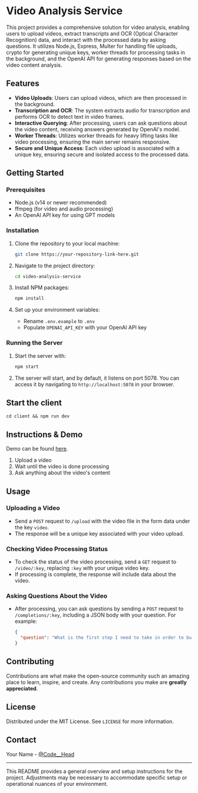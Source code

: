 # Video Analysis Service

This project provides a comprehensive solution for video analysis, enabling users to upload videos, extract transcripts and OCR (Optical Character Recognition) data, and interact with the processed data by asking questions. It utilizes Node.js, Express, Multer for handling file uploads, crypto for generating unique keys, worker threads for processing tasks in the background, and the OpenAI API for generating responses based on the video content analysis.

## Features

- **Video Uploads**: Users can upload videos, which are then processed in the background.
- **Transcription and OCR**: The system extracts audio for transcription and performs OCR to detect text in video frames.
- **Interactive Querying**: After processing, users can ask questions about the video content, receiving answers generated by OpenAI's model.
- **Worker Threads**: Utilizes worker threads for heavy lifting tasks like video processing, ensuring the main server remains responsive.
- **Secure and Unique Access**: Each video upload is associated with a unique key, ensuring secure and isolated access to the processed data.

## Getting Started

### Prerequisites

- Node.js (v14 or newer recommended)
- ffmpeg (for video and audio processing)
- An OpenAI API key for using GPT models

### Installation

1. Clone the repository to your local machine:

   ```sh
   git clone https://your-repository-link-here.git
   ```

2. Navigate to the project directory:

   ```sh
   cd video-analysis-service
   ```

3. Install NPM packages:

   ```sh
   npm install
   ```

4. Set up your environment variables:
   - Rename `.env.example` to `.env`
   - Populate `OPENAI_API_KEY` with your OpenAI API key

### Running the Server

1. Start the server with:

   ```sh
   npm start
   ```

2. The server will start, and by default, it listens on port 5078. You can access it by navigating to `http://localhost:5078` in your browser.

## Start the client

`cd client && npm run dev`

## Instructions & Demo

Demo can be found [here](https://20240401t145522-dot-smart-app-419018.uc.r.appspot.com/).

1. Upload a video
2. Wait until the video is done processing
3. Ask anything about the video's content

## Usage

### Uploading a Video

- Send a `POST` request to `/upload` with the video file in the form data under the key `video`.
- The response will be a unique key associated with your video upload.

### Checking Video Processing Status

- To check the status of the video processing, send a `GET` request to `/video/:key`, replacing `:key` with your unique video key.
- If processing is complete, the response will include data about the video.

### Asking Questions About the Video

- After processing, you can ask questions by sending a `POST` request to `/completions/:key`, including a JSON body with your question. For example:
  ```json
  {
    "question": "What is the first step I need to take in order to build the app?"
  }
  ```

## Contributing

Contributions are what make the open-source community such an amazing place to learn, inspire, and create. Any contributions you make are **greatly appreciated**.

## License

Distributed under the MIT License. See `LICENSE` for more information.

## Contact

Your Name - [@Code\_\_Head](https://twitter.com/Code__Head)

---

This README provides a general overview and setup instructions for the project. Adjustments may be necessary to accommodate specific setup or operational nuances of your environment.
